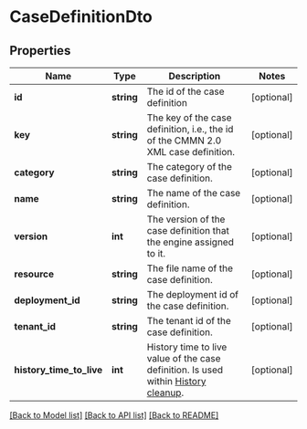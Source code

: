 # CaseDefinitionDto

## Properties
Name | Type | Description | Notes
------------ | ------------- | ------------- | -------------
**id** | **string** | The id of the case definition | [optional] 
**key** | **string** | The key of the case definition, i.e., the id of the CMMN 2.0 XML case definition. | [optional] 
**category** | **string** | The category of the case definition. | [optional] 
**name** | **string** | The name of the case definition. | [optional] 
**version** | **int** | The version of the case definition that the engine assigned to it. | [optional] 
**resource** | **string** | The file name of the case definition. | [optional] 
**deployment_id** | **string** | The deployment id of the case definition. | [optional] 
**tenant_id** | **string** | The tenant id of the case definition. | [optional] 
**history_time_to_live** | **int** | History time to live value of the case definition. Is used within [History cleanup](https://docs.camunda.org/manual/7.21/user-guide/process-engine/history/#history-cleanup). | [optional] 

[[Back to Model list]](../../README.md#documentation-for-models) [[Back to API list]](../../README.md#documentation-for-api-endpoints) [[Back to README]](../../README.md)


